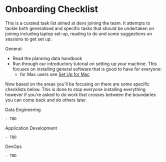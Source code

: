 # Onboarding Checklist

This is a curated task list aimed at devs joining the team. It attempts to tackle both generalised and specific tasks that should be undertaken on joining including laptop set-up, reading to do and some suggestions on sessions to get set up.

General:
- Read the planning data handbook
- Run through our introductory tutorial on setting up your machine. This focuses on installing general software that is good to have for everyone:
    - for Mac users see [Set Up for Mac](/development/tutorials/set-up-for-mac/)

Now based on the areas you'll be focusing on there are some specific checklists below. This is done to stop everyone installing everything however if you're asked to do work that crosses between the boundaries you can come back and do others later.

Data Engineering

    - TBD

Application Development

    - TBD

DevOps

    - TBD